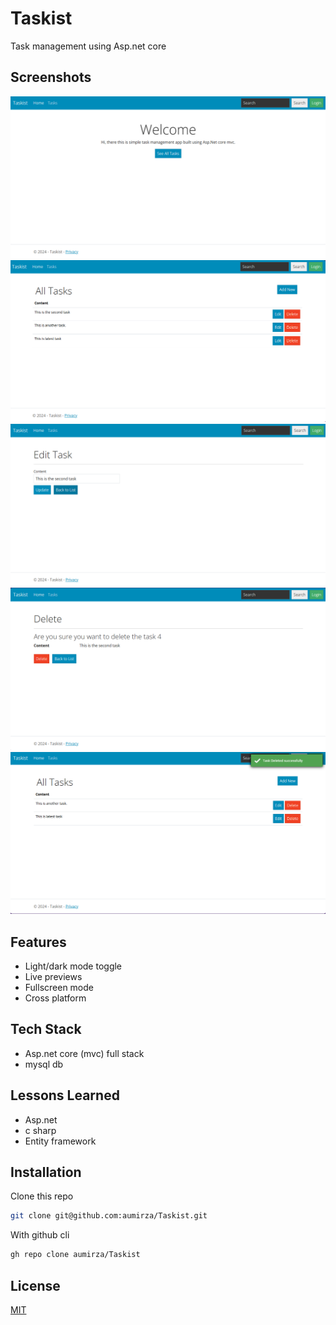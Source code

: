 # Taskist

Task management using Asp.net core

## Screenshots
![Taskist](./Docs/images/taskist.png)
![Taskist List](./Docs/images/taskist-list.png)
![Taskist Edit](./Docs/images/taskist-edit-task.png)
![Taskist Delete prompt](./Docs/images/taskist-delete-prompt.png)
![Taskist Delete action](./Docs/images/taskist-delete-action.png)

## Features

- Light/dark mode toggle
- Live previews
- Fullscreen mode
- Cross platform

## Tech Stack
- Asp.net core (mvc) full stack
- mysql db

## Lessons Learned

- Asp.net
- c sharp
- Entity framework

## Installation

Clone this repo

```bash
git clone git@github.com:aumirza/Taskist.git
```

With github cli

```bash
gh repo clone aumirza/Taskist
```

## License

[MIT](https://choosealicense.com/licenses/mit/)